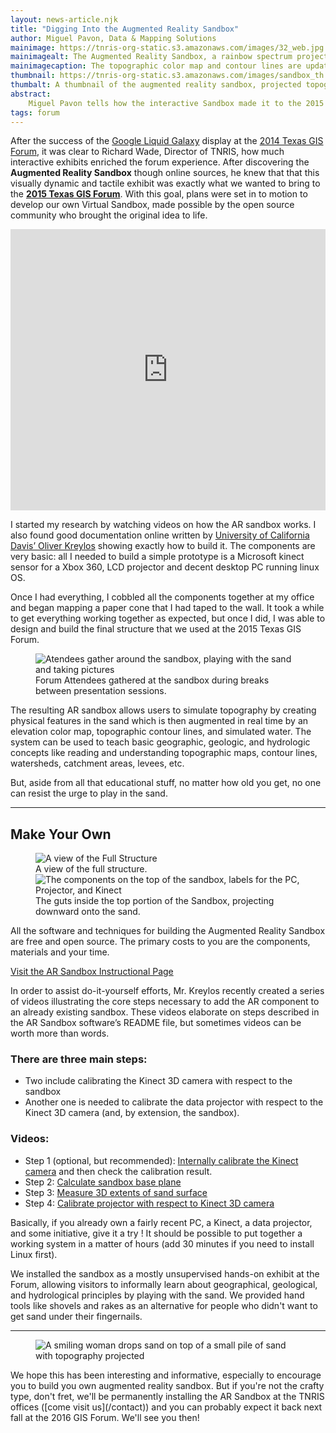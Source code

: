```yaml
---
layout: news-article.njk
title: "Digging Into the Augmented Reality Sandbox"
author: Miguel Pavon, Data & Mapping Solutions
mainimage: https://tnris-org-static.s3.amazonaws.com/images/32_web.jpg
mainimagealt: The Augmented Reality Sandbox, a rainbow spectrum projected onto sand
mainimagecaption: The topographic color map and contour lines are updated in real time as the real sand surface is manipulated, and virtual water flows over the sand. Over the course of the Forum, the sandbox grew trees and some dinosaurs moved in.
thumbnail: https://tnris-org-static.s3.amazonaws.com/images/sandbox_th.jpg
thumbalt: A thumbnail of the augmented reality sandbox, projected topography
abstract:
    Miguel Pavon tells how the interactive Sandbox made it to the 2015 forum, and highlights the original tutorials and open source software to make your own.
tags: forum
---
```



After the success of the [Google Liquid Galaxy](http://www.google.com/earth/explore/showcase/liquidgalaxy.html) display at the [2014 Texas GIS Forum](/texas-gis-forum/2014), it was clear to Richard Wade, Director of TNRIS, how much interactive exhibits enriched the forum experience. After discovering the **Augmented Reality Sandbox** though online sources, he knew that that this visually dynamic and tactile exhibit was exactly what we wanted to bring to the [**2015 Texas GIS Forum**](/texas-gis-forum/2015). With this goal, plans were set in to motion to develop our own Virtual Sandbox, made possible by the open source community who brought the original idea to life.

<iframe width="100%" height="450" src="https://www.youtube.com/embed/UTB1roPJ4mc" frameborder="0" allowfullscreen></iframe>

I started my research by watching videos on how the AR sandbox works. I also found good documentation online written by [University of California Davis’ Oliver Kreylos](http://idav.ucdavis.edu/~okreylos/ResDev/SARndbox/) showing exactly how to build it. The components are very basic: all I needed to build a simple prototype is a Microsoft kinect sensor for a Xbox 360, LCD projector and decent desktop PC running linux OS.

Once I had everything, I cobbled all the components together at my office and began mapping a paper cone that I had taped to the wall.  It took a while to get everything working together as expected, but once I did, I was able to design and build the final structure that we used at the 2015 Texas GIS Forum.

<figure class="right-indent">
<img class="img-responsive" src="https://tnris-org-static.s3.amazonaws.com/images/05_web.jpg" alt="Atendees gather around the sandbox, playing with the sand and taking pictures">
<figcaption>Forum Attendees gathered at the sandbox during breaks between presentation sessions.</figcaption>
</figure>

The resulting AR sandbox allows users to simulate topography by creating physical features in the sand which is then augmented in real time by an elevation color map, topographic contour lines, and simulated water.  The system can be used to teach basic geographic, geologic, and hydrologic concepts like reading and understanding topographic maps, contour lines, watersheds, catchment areas, levees, etc.

But, aside from all that educational stuff, no matter how old you get, no one can resist the urge to play in the sand.

<hr class="clearfix">

<h2>Make Your Own</h2>

<figure class="right-indent">
<img class="img-responsive" src="https://tnris-org-static.s3.amazonaws.com/images/sandbox_structure.jpg" alt="A view of the Full Structure">
<figcaption>A view of the full structure.</figcaption>
<img class="img-responsive" src="https://tnris-org-static.s3.amazonaws.com/images/sandbox_guts.jpg" alt="The components on the top of the sandbox, labels for the PC, Projector, and Kinect">
  <figcaption>The guts inside the top portion of the Sandbox, projecting downward onto the sand.</figcaption>
</figure>

All the software and techniques for building the Augmented Reality Sandbox are free and open source. The primary costs to you are the components, materials and your time.

<a class="btn btn-md btn-danger btn-center" href="http://idav.ucdavis.edu/~okreylos/ResDev/SARndbox/">Visit the AR Sandbox Instructional Page</a>

In order to assist do-it-yourself efforts, Mr. Kreylos recently created a series of videos illustrating the core steps necessary to add the AR component to an already existing sandbox. These videos elaborate on steps described in the AR Sandbox software’s README file, but sometimes videos can be worth more than words.

### There are three main steps:
- Two include calibrating the Kinect 3D camera with respect to the sandbox
- Another one is needed to calibrate the data projector with respect to the Kinect 3D camera (and, by extension, the sandbox).

### Videos:

- Step 1 (optional, but recommended): [<i class="glyphicon glyphicon-facetime-video"></i> Internally calibrate the Kinect camera](http://www.youtube.com/watch?v=Qo05LVxdlfo) and then check the calibration result.
- Step 2: [<i class="glyphicon glyphicon-facetime-video"></i> Calculate sandbox base plane](http://www.youtube.com/watch?v=9Lt4J_BErs0)
- Step 3: [<i class="glyphicon glyphicon-facetime-video"></i> Measure 3D extents of sand surface](http://www.youtube.com/watch?v=RmE6tkXoSJw)
- Step 4: [<i class="glyphicon glyphicon-facetime-video"></i> Calibrate projector with respect to Kinect 3D camera](http://www.youtube.com/watch?v=vXkA9gUoSAc)

Basically, if you already own a fairly recent PC, a Kinect, a data projector, and some initiative, give it a try ! It should be possible to put together a working system in a matter of hours (add 30 minutes if you need to install Linux first).

We installed the sandbox as a mostly unsupervised hands-on exhibit at the Forum, allowing visitors to informally learn about geographical, geological, and hydrological principles by playing with the sand. We provided hand tools like shovels and rakes as an alternative for people who didn't want to get sand under their fingernails.

<hr class="clearfix">
<figure class="right-indent">
<img class="img-responsive" src="https://tnris-org-static.s3.amazonaws.com/images/15_web.jpg" alt="A smiling woman drops sand on top of a small pile of sand with topography projected">
</figure>
We hope this has been interesting and informative, especially to encourage you to build you own augmented reality sandbox. But if you're not the crafty type, don't fret, we'll be permanently installing the AR Sandbox at the TNRIS offices ([come visit us](/contact)) and you can probably expect it back next fall at the 2016 GIS Forum. We'll see you then!
